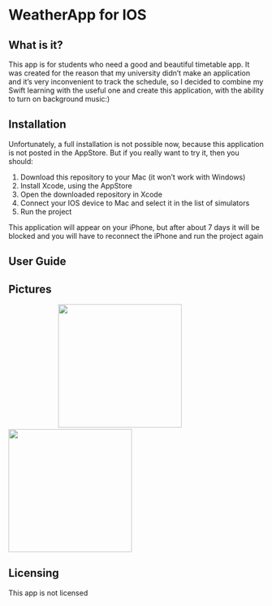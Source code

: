 # WeatherApp for IOS
<h2>What is it?</h2>
<p>This app is for students who need a good and beautiful timetable app. It was created for the reason that my university didn’t make an application and it’s very inconvenient to track the schedule, so I decided to combine my Swift learning with the useful one and create this application, with the ability to turn on background music:)</p>
<h2>Installation</h2>
<p>Unfortunately, a full installation is not possible now, because this application is not posted in the AppStore. But if you really want to try it, then you should:</p>
  <ol>
  <li>Download this repository to your Mac (it won’t work with Windows)</li>
  <li>Install Xcode, using the AppStore</li>
  <li>Open the downloaded repository in Xcode</li>
  <li>Connect your IOS device to Mac and select it in the list of simulators</li>
  <li>Run the project</li>
  </ol>
  <p>This application will appear on your iPhone, but after about 7 days it will be blocked and you will have to reconnect the iPhone and run the project again</p>
<h2>User Guide</h2>
<p></p>
<h2>Pictures</h2>
<div>
  <p>
  &nbsp;&nbsp;&nbsp;&nbsp;&nbsp;&nbsp;&nbsp;&nbsp;&nbsp;&nbsp;&nbsp;&nbsp;&nbsp;&nbsp;&nbsp;&nbsp;&nbsp;&nbsp;&nbsp;&nbsp;&nbsp;&nbsp;&nbsp;&nbsp;
  <img src = "https://user-images.githubusercontent.com/61494312/205929730-12bb3170-caba-4e08-85f8-3e4a2e6c2453.png", width = 242.5px, heigth = 583px, margin-rigth = 20px>
    &nbsp;&nbsp;&nbsp;&nbsp;&nbsp;&nbsp;&nbsp;&nbsp;&nbsp;&nbsp;&nbsp;&nbsp;&nbsp;&nbsp;&nbsp;&nbsp;&nbsp;&nbsp;&nbsp;&nbsp;&nbsp;&nbsp;&nbsp;&nbsp;
  <img src = "https://user-images.githubusercontent.com/61494312/205929846-9aecdfd4-a068-405d-9b90-d23be60dfe1b.png", width = 242.5px, heigth = 583px, margin-rigth = 20px>
  </p>
</div>
<h2>Licensing</h2>
<p>This app is not licensed</p>
